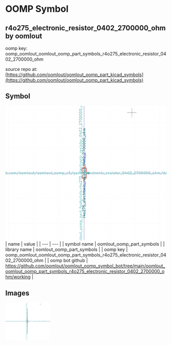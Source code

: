 # OOMP Symbol  
## r4o275_electronic_resistor_0402_2700000_ohm  by oomlout  
  
oomp key: oomp_oomlout_oomlout_oomp_part_symbols_r4o275_electronic_resistor_0402_2700000_ohm  
  
source repo at: [https://github.com/oomlout/oomlout_oomp_part_kicad_symbols](https://github.com/oomlout/oomlout_oomp_part_kicad_symbols)  
## Symbol  
  
[![working.png](working_600.png)](working.png)  
| name | value | 
| --- | --- | 
| symbol name | oomlout_oomp_part_symbols | 
| library name | oomlout_oomp_part_symbols | 
| oomp key | oomp_oomlout_oomlout_oomp_part_symbols_r4o275_electronic_resistor_0402_2700000_ohm | 
| oomp bot github | https://github.com/oomlout/oomlout_oomp_symbol_bot/tree/main/oomlout_oomlout_oomp_part_symbols_r4o275_electronic_resistor_0402_2700000_ohm/working | 
## Images  
  
[![working.png](working_140.png)](working.png)  
